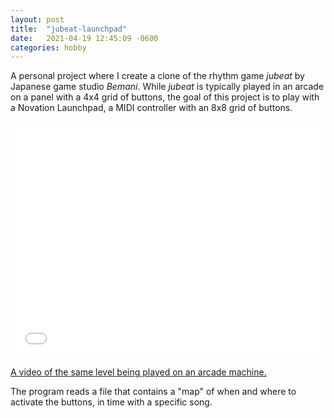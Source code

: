 ```yaml
---
layout: post
title:  "jubeat-launchpad"
date:   2021-04-19 12:45:09 -0600
categories: hobby
---
```

A personal project where I create a clone of the rhythm game _jubeat_ by Japanese game studio _Bemani_. While _jubeat_ is typically played in an arcade on a panel with a 4x4 grid of buttons, the goal of this project is to play with a Novation Launchpad, a MIDI controller with an 8x8 grid of buttons.

<center><embed src="/assets/jubeat/demo.mp4" type="video/mp4" style="width: 640px; max-width: 100%; aspect-ratio:4/3;"></center>

[A video of the same level being played on an arcade machine.](https://youtu.be/dwh_W66yGnA)

The program reads a file that contains a "map" of when and where to activate the buttons, in time with a specific song.
